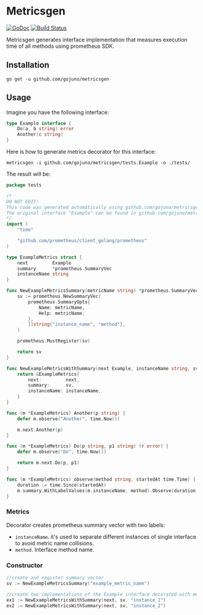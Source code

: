 # Metricsgen

[![GoDoc](https://godoc.org/github.com/gojuno/metricsgen?status.svg)](http://godoc.org/github.com/gojuno/metricsgen) [![Build Status](https://travis-ci.org/gojuno/metricsgen.svg?branch=master)](https://travis-ci.org/gojuno/metricsgen)

Metricsgen generates interface implementation that measures execution time of all methods using prometheus SDK.

## Installation

```
go get -u github.com/gojuno/metricsgen
```

## Usage

Imagine you have the following interface:


```go
type Example interface {
	Do(a, b string) error
	Another(c string)
}
```

Here is how to generate metrics decorator for this interface:
```
metricsgen -i github.com/gojuno/metricsgen/tests.Example -o ./tests/
```

The result will be:

```go
package tests

/*
DO NOT EDIT!
This code was generated automatically using github.com/gojuno/metricsgen v1.2
The original interface "Example" can be found in github.com/gojuno/metricsgen/tests
*/
import (
	"time"

	"github.com/prometheus/client_golang/prometheus"
)

type ExampleMetrics struct {
	next         Example
	summary      *prometheus.SummaryVec
	instanceName string
}

func NewExampleMetricsSummary(metricName string) *prometheus.SummaryVec {
	sv := prometheus.NewSummaryVec(
		prometheus.SummaryOpts{
			Name: metricName,
			Help: metricName,
		},
		[]string{"instance_name", "method"},
	)

	prometheus.MustRegister(sv)

	return sv
}

func NewExampleMetricsWithSummary(next Example, instanceName string, sv *prometheus.SummaryVec) *ExampleMetrics {
	return &ExampleMetrics{
		next:         next,
		summary:      sv,
		instanceName: instanceName,
	}
}

func (m *ExampleMetrics) Another(p string) {
	defer m.observe("Another", time.Now())

	m.next.Another(p)
}

func (m *ExampleMetrics) Do(p string, p1 string) (r error) {
	defer m.observe("Do", time.Now())

	return m.next.Do(p, p1)
}

func (m *ExampleMetrics) observe(method string, startedAt time.Time) {
	duration := time.Since(startedAt)
	m.summary.WithLabelValues(m.instanceName, method).Observe(duration.Seconds())
}
```

### Metrics

Decorator creates prometheus summary vector with two labels:

- `instanceName`. it's used to separate different instances of single interface to avoid metric name collisions. 
- `method`. Interface method name.

### Constructor

```go
//create and register summary vector
sv := NewExampleMetricsSummary("example_metric_name")

//create two implementations of the Example interface decorated with methods' execution time metrics
ex1 := NewExampleMetricsWithSummary(next, sv, "instance_1")
ex2 := NewExampleMetricsWithSummary(next, sv, "instance_2")
```
